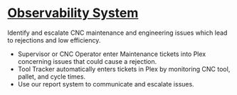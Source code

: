 # **[Observability System](https://www.ibm.com/blog/kubernetes-observability/)**

Identify and escalate CNC maintenance and engineering issues which lead to rejections and low efficiency.

- Supervisor or CNC Operator enter Maintenance tickets into Plex concerning issues that could cause a rejection.
- Tool Tracker automatically enters tickets in Plex by monitoring CNC tool, pallet, and cycle times.
- Use our report system to communicate and escalate issues.
